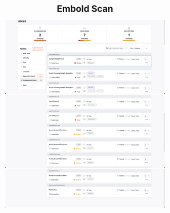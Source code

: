 <h1 align="center">
    Embold Scan
</h1>

![1](embold_scan/scan_part1.png)
![2](embold_scan/scan_part2.png)
![3](embold_scan/scan_part3.png)

